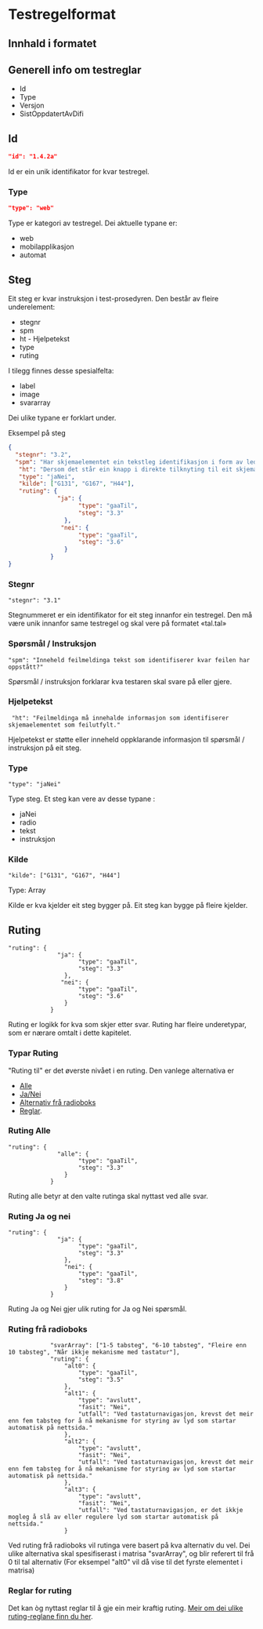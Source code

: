 Testregelformat
===============

Innhald i formatet
------------------

Generell info om testreglar
---------------------------

- Id
-  Type
-  Versjon
-  SistOppdatertAvDifi 

## Id
```json
"id": "1.4.2a"
```
Id er ein unik identifikator for kvar testregel.

### Type

```json
"type": "web"
```

Type er kategori av testregel. Dei aktuelle typane er: 
- web 
- mobilapplikasjon
- automat

Steg
----

Eit steg er kvar instruksjon i test-prosedyren. Den består av fleire
underelement: 
- stegnr
- spm 
- ht - Hjelpetekst
- type 
- ruting

I tilegg finnes desse spesialfelta:
- label
- image
- svararray


Dei ulike typane er forklart under.

Eksempel på steg

```json
{
  "stegnr": "3.2",
  "spm": "Har skjemaelementet ein tekstleg identifikasjon i form av ledetekst, tekst på knapp eller instruksjon?",
   "ht": "Dersom det står ein knapp i direkte tilknyting til eit skjemafelt, og knappen skal brukast for å sende inn skjemaet, skal knappen beskrivande tekst.Knappen fungerer då som synleg ledetekst. Eksempel på slike skjema er: Melde på nyheitsbrev, globalt søk.</p>",
   "type": "jaNei",
   "kilde": ["G131", "G167", "H44"],
   "ruting": {
              "ja": {
                    "type": "gaaTil",
                    "steg": "3.3"
                },
               "nei": {
                    "type": "gaaTil",
                    "steg": "3.6"
                }
            }
}
```

### Stegnr

~~~~~~~~~~~~~~~~~~~~~~~~~~~~~~~~~~~~~~~~~~~~~~~~~~~~~~~~~~~~~~~~~~~~~~~~~~~~~~~~
"stegnr": "3.1"
~~~~~~~~~~~~~~~~~~~~~~~~~~~~~~~~~~~~~~~~~~~~~~~~~~~~~~~~~~~~~~~~~~~~~~~~~~~~~~~~

Stegnummeret er ein identifikator for eit steg innanfor ein testregel. Den må
være unik innanfor same testregel og skal vere på formatet «tal.tal»

### Spørsmål / Instruksjon

~~~~~~~~~~~~~~~~~~~~~~~~~~~~~~~~~~~~~~~~~~~~~~~~~~~~~~~~~~~~~~~~~~~~~~~~~~~~~~~~
"spm": "Inneheld feilmeldinga tekst som identifiserer kvar feilen har oppstått?"
~~~~~~~~~~~~~~~~~~~~~~~~~~~~~~~~~~~~~~~~~~~~~~~~~~~~~~~~~~~~~~~~~~~~~~~~~~~~~~~~

Spørsmål / instruksjon forklarar kva testaren skal svare på eller gjere.

### Hjelpetekst

~~~~~~~~~~~~~~~~~~~~~~~~~~~~~~~~~~~~~~~~~~~~~~~~~~~~~~~~~~~~~~~~~~~~~~~~~~~~~~~~
 "ht": "Feilmeldinga må innehalde informasjon som identifiserer skjemaelementet som feilutfylt."
~~~~~~~~~~~~~~~~~~~~~~~~~~~~~~~~~~~~~~~~~~~~~~~~~~~~~~~~~~~~~~~~~~~~~~~~~~~~~~~~

Hjelpetekst er støtte eller inneheld oppklarande informasjon til spørsmål /
instruksjon på eit steg.

### Type

~~~~~~~~~~~~~~~~~~~~~~~~~~~~~~~~~~~~~~~~~~~~~~~~~~~~~~~~~~~~~~~~~~~~~~~~~~~~~~~~
"type": "jaNei"
~~~~~~~~~~~~~~~~~~~~~~~~~~~~~~~~~~~~~~~~~~~~~~~~~~~~~~~~~~~~~~~~~~~~~~~~~~~~~~~~

Type steg. Et steg kan vere av desse typane : 
- jaNei 
- radio 
- tekst 
- instruksjon

### Kilde

~~~~~~~~~~~~~~~~~~~~~~~~~~~~~~~~~~~~~~~~~~~~~~~~~~~~~~~~~~~~~~~~~~~~~~~~~~~~~~~~
"kilde": ["G131", "G167", "H44"]
~~~~~~~~~~~~~~~~~~~~~~~~~~~~~~~~~~~~~~~~~~~~~~~~~~~~~~~~~~~~~~~~~~~~~~~~~~~~~~~~

Type: Array

Kilde er kva kjelder eit steg bygger på. Eit steg kan bygge på fleire
kjelder.

Ruting
------

~~~~~~~~~~~~~~~~~~~~~~~~~~~~~~~~~~~~~~~~~~~~~~~~~~~~~~~~~~~~~~~~~~~~~~~~~~~~~~~~
"ruting": {
              "ja": {
                    "type": "gaaTil",
                    "steg": "3.3"
                },
               "nei": {
                    "type": "gaaTil",
                    "steg": "3.6"
                }
            }
~~~~~~~~~~~~~~~~~~~~~~~~~~~~~~~~~~~~~~~~~~~~~~~~~~~~~~~~~~~~~~~~~~~~~~~~~~~~~~~~

Ruting er logikk for kva som skjer etter svar. Ruting har fleire underetypar, som er nærare omtalt i dette kapitelet.


### Typar Ruting

"Ruting til" er det øverste nivået i en ruting. Den vanlege alternativa er  
-   [Alle](alle)
-   [Ja/Nei](#ruting-ja-og-nei)
-   [Alternativ frå radioboks](#ruting-frå-radioboks)
-  [Reglar](https://github.com/TilsynForUniversellUtforming/Testregler-2.1/blob/master/Doc/Testregelformat/Rutingreglar.md).

### Ruting Alle
~~~~~~~~~~~~~~~~~~~~~~~~~~~~~~~~~~~~~~~~~~~~~~~~~~~~~~~~~~~~~~~~~~~~~~~~~~~~~~~~
"ruting": {
              "alle": {
                    "type": "gaaTil",
                    "steg": "3.3"
                }
            }
~~~~~~~~~~~~~~~~~~~~~~~~~~~~~~~~~~~~~~~~~~~~~~~~~~~~~~~~~~~~~~~~~~~~~~~~~~~~~~~~

Ruting alle betyr at den valte rutinga skal nyttast ved alle svar. 

### Ruting Ja og nei
~~~~~~~~~~~~~~~~~~~~~~~~~~~~~~~~~~~~~~~~~~~~~~~~~~~~~~~~~~~~~~~~~~~~~~~~~~~~~~~~
"ruting": {
              "ja": {
                    "type": "gaaTil",
                    "steg": "3.3"
                },
                "nei": {
                    "type": "gaaTil",
                    "steg": "3.8"
                }
            }
~~~~~~~~~~~~~~~~~~~~~~~~~~~~~~~~~~~~~~~~~~~~~~~~~~~~~~~~~~~~~~~~~~~~~~~~~~~~~~~~
Ruting Ja og  Nei gjer ulik ruting for Ja og Nei spørsmål.

### Ruting frå radioboks
~~~~~~~~~~~~~~~~~~~~~~~~~~~~~~~~~~~~~~~~~~~~~~~~~~~~~~~~~~~~~~~~~~~~~~~~~~~~~~~~
            "svarArray": ["1-5 tabsteg", "6-10 tabsteg", "Fleire enn 10 tabsteg", "Når ikkje mekanisme med tastatur"],
            "ruting": {
                "alt0": {
                    "type": "gaaTil",
                    "steg": "3.5"
                },
                "alt1": {
                    "type": "avslutt",
                    "fasit": "Nei",
                    "utfall": "Ved tastaturnavigasjon, krevst det meir enn fem tabsteg for å nå mekanisme for styring av lyd som startar automatisk på nettsida."
                },
                "alt2": {
                    "type": "avslutt",
                    "fasit": "Nei",
                    "utfall": "Ved tastaturnavigasjon, krevst det meir enn fem tabsteg for å nå mekanisme for styring av lyd som startar automatisk på nettsida."
                },
                "alt3": {
                    "type": "avslutt",
                    "fasit": "Nei",
                    "utfall": "Ved tastaturnavigasjon, er det ikkje mogleg å slå av eller regulere lyd som startar automatisk på nettsida."
                }
~~~~~~~~~~~~~~~~~~~~~~~~~~~~~~~~~~~~~~~~~~~~~~~~~~~~~~~~~~~~~~~~~~~~~~~~~~~~~~~~
Ved ruting frå radioboks vil rutinga vere basert på kva alternativ du vel. Dei ulike alternativa skal spesifiserast i matrisa "svarArray", og blir referert til frå 0 til tal alternativ (For eksempel "alt0" vil då vise til det fyrste elementet i matrisa)

### Reglar for ruting
Det kan òg nyttast reglar til å gje ein meir kraftig ruting. [Meir om dei ulike ruting-reglane finn du her](https://github.com/TilsynForUniversellUtforming/Testregler-2.1/blob/master/Doc/Testregelformat/Rutingreglar.md).



